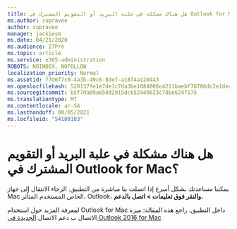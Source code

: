 ```yaml
---
title: هل هناك مشكلة في علبة البريد أو التقويم المشترك في Outlook for Mac؟
ms.author: supravee
author: supravee
manager: jackiesm
ms.date: 04/21/2020
ms.audience: ITPro
ms.topic: article
ms.service: o365-administration
ROBOTS: NOINDEX, NOFOLLOW
localization_priority: Normal
ms.assetid: 77d6f7c0-4a3b-49c6-8def-a18f4a120443
ms.openlocfilehash: 520137fe1e7de1c7da3be1684006c4211baebf76786dc2e1dea7acc91f82cc7a
ms.sourcegitcommit: b5f7da89a650d2915dc652449623c78be6247175
ms.translationtype: MT
ms.contentlocale: ar-SA
ms.lasthandoff: 08/05/2021
ms.locfileid: "54108183"
---
```

# <a name="shared-mailbox-or-calendar-issue-in-outlook-for-mac"></a>هل هناك مشكلة في علبة البريد أو التقويم المشترك في Outlook for Mac؟

يمكننا مساعدتك بشكل أسرع إذا اتصلت بنا مباشرة من التطبيق. الرجاء الانتقال إلى جهاز Mac الخاص المستخدم المتأثر، Outlook، **والنقر فوق تعليمات \> اتصل بالدعم.** 
  
لمعرفة المزيد حول استخدام Outlook for Mac داخل التطبيق، راجع هذه المقالة: ميزة الاتصال ب دعم الاتصال [الجديدة في Outlook 2016 for Mac](https://answers.microsoft.com/msoffice/forum/msoffice_outlook-mso_mac-mso_mac2016/new-contact-support-feature-in-outlook-2016-for/d4fc21c4-25e2-4e10-b943-1fba6542b517)
  

